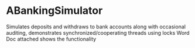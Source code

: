# ABankingSimulator
Simulates deposits and withdraws to bank accounts along with occasional auditing, demonstrates synchronized/cooperating threads using locks
Word Doc attached shows the functionality 
